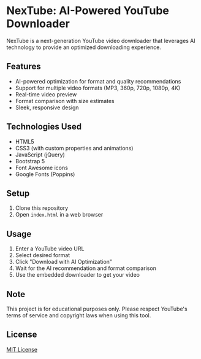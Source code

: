 # NexTube: AI-Powered YouTube Downloader

NexTube is a next-generation YouTube video downloader that leverages AI technology to provide an optimized downloading experience.

## Features

- AI-powered optimization for format and quality recommendations
- Support for multiple video formats (MP3, 360p, 720p, 1080p, 4K)
- Real-time video preview
- Format comparison with size estimates
- Sleek, responsive design

## Technologies Used

- HTML5
- CSS3 (with custom properties and animations)
- JavaScript (jQuery)
- Bootstrap 5
- Font Awesome icons
- Google Fonts (Poppins)

## Setup

1. Clone this repository
2. Open `index.html` in a web browser

## Usage

1. Enter a YouTube video URL
2. Select desired format
3. Click "Download with AI Optimization"
4. Wait for the AI recommendation and format comparison
5. Use the embedded downloader to get your video

## Note

This project is for educational purposes only. Please respect YouTube's terms of service and copyright laws when using this tool.

## License

[MIT License](LICENSE)
